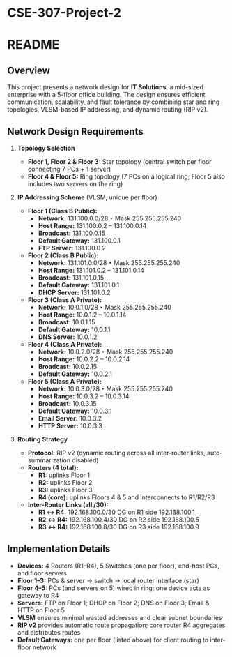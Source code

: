 # CSE-307-Project-2
# README

## Overview  
This project presents a network design for **IT Solutions**, a mid-sized enterprise with a 5-floor office building. The design ensures efficient communication, scalability, and fault tolerance by combining star and ring topologies, VLSM-based IP addressing, and dynamic routing (RIP v2).

## Network Design Requirements

1. **Topology Selection**  
   - **Floor 1, Floor 2 & Floor 3:** Star topology (central switch per floor connecting 7 PCs + 1 server)  
   - **Floor 4 & Floor 5:** Ring topology (7 PCs on a logical ring; Floor 5 also includes two servers on the ring)  

2. **IP Addressing Scheme** (VLSM, unique per floor)  
   - **Floor 1 (Class B Public):**  
     - **Network:** 131.100.0.0/28  ‣ Mask 255.255.255.240  
     - **Host Range:** 131.100.0.2 – 131.100.0.14  
     - **Broadcast:** 131.100.0.15  
     - **Default Gateway:** 131.100.0.1  
     - **FTP Server:** 131.100.0.2  
   - **Floor 2 (Class B Public):**  
     - **Network:** 131.101.0.0/28  ‣ Mask 255.255.255.240  
     - **Host Range:** 131.101.0.2 – 131.101.0.14  
     - **Broadcast:** 131.101.0.15  
     - **Default Gateway:** 131.101.0.1  
     - **DHCP Server:** 131.101.0.2  
   - **Floor 3 (Class A Private):**  
     - **Network:** 10.0.1.0/28  ‣ Mask 255.255.255.240  
     - **Host Range:** 10.0.1.2 – 10.0.1.14  
     - **Broadcast:** 10.0.1.15  
     - **Default Gateway:** 10.0.1.1  
     - **DNS Server:** 10.0.1.2  
   - **Floor 4 (Class A Private):**  
     - **Network:** 10.0.2.0/28  ‣ Mask 255.255.255.240  
     - **Host Range:** 10.0.2.2 – 10.0.2.14  
     - **Broadcast:** 10.0.2.15  
     - **Default Gateway:** 10.0.2.1  
   - **Floor 5 (Class A Private):**  
     - **Network:** 10.0.3.0/28  ‣ Mask 255.255.255.240  
     - **Host Range:** 10.0.3.2 – 10.0.3.14  
     - **Broadcast:** 10.0.3.15  
     - **Default Gateway:** 10.0.3.1  
     - **Email Server:** 10.0.3.2  
     - **HTTP Server:** 10.0.3.3  

3. **Routing Strategy**  
   - **Protocol:** RIP v2 (dynamic routing across all inter-router links, auto-summarization disabled)  
   - **Routers (4 total):**  
     - **R1:** uplinks Floor 1  
     - **R2:** uplinks Floor 2  
     - **R3:** uplinks Floor 3  
     - **R4 (core):** uplinks Floors 4 & 5 and interconnects to R1/R2/R3  
   - **Inter-Router Links (all /30):**  
     - **R1 ↔ R4:** 192.168.100.0/30  DG on R1 side 192.168.100.1  
     - **R2 ↔ R4:** 192.168.100.4/30  DG on R2 side 192.168.100.5  
     - **R3 ↔ R4:** 192.168.100.8/30  DG on R3 side 192.168.100.9  

## Implementation Details  
- **Devices:** 4 Routers (R1–R4), 5 Switches (one per floor), end-host PCs, and floor servers  
- **Floor 1–3:** PCs & server → switch → local router interface (star)  
- **Floor 4–5:** PCs (and servers on 5) wired in ring; one device acts as gateway to R4  
- **Servers:** FTP on Floor 1; DHCP on Floor 2; DNS on Floor 3; Email & HTTP on Floor 5  
- **VLSM** ensures minimal wasted addresses and clear subnet boundaries  
- **RIP v2** provides automatic route propagation; core router R4 aggregates and distributes routes  
- **Default Gateways:** one per floor (listed above) for client routing to inter-floor network  
